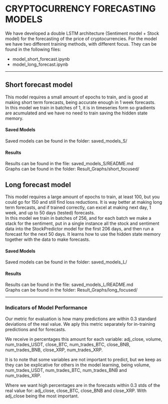 # CRYPTOCURRENCY FORECASTING MODELS
We have developed a double LSTM architecture (Sentiment model + Stock model) for the forecasting of the price of cryptocurrencies. For the model we have two different training methods, with different focus. They can be found in the following files:
- model_short_forecast.ipynb
- model_long_forecast.ipynb

---
## Short forecast model
This model requires a small amount of epochs to train, and is good at making short term forecasts, being accurate enough in 1 week forecasts.  
In this model we train in batches of 1, it is in timeseries form so gradients are acumulated and we have no need to train saving the hidden state memory.  
#### Saved Models
Saved models can be found in the folder: saved_models_S/   
#### Results
Results can be found in the file: saved_models_S/README.md  
Graphs can be found in the folder: Result_Graphs/short_focused/  

## Long forecast model
This model requires a large amount of epochs to train, at least 100, but you could go for 150 and still find loss reductions. It is way better at making long term forecasts, and if trained correctly, can excel at making next day, 1 week, and up to 50 days (tested) forecasts.  
In this model we train in batches of 256, and for each batch we make a stack for the sentiment, put in a single instance all the stock and sentiment data into the StockPredictor model for the first 206 days, and then run a forecast for the next 50 days. It learns how to use the hidden state memory together with the data to make forecasts.
#### Saved Models
Saved models can be found in the folder: saved_models_L/
#### Results
Results can be found in the file: saved_models_L/README.md  
Graphs can be found in the folder: Result_Graphs/long_focused/

---
### Indicators of Model Performance
Our metric for evaluation is how many predictions are within 0.3 standard deviations of the real value. We aply this metric separately for in-training predictions and for forecasts.

We receive in percentages this amount for each variable: adj_close, volume, num_trades_USDT, close_BTC, num_trades_BTC, close_BNB, num_trades_BNB, close_XRP, num_trades_XRP.

It is to note that some variables are not important to predict, but we keep as they can be explicative for others in the model learning, being volume, num_trades_USDT, num_trades_BTC, num_trades_BNB and num_trades_XRP.

Where we want high percentages are in the forecasts within 0.3 stds of the real value for: adj_close, close_BTC, close_BNB and close_XRP. With adj_close being the most important.
